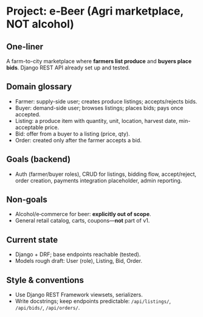 # Project: e‑Beer (Agri marketplace, NOT alcohol)
## One‑liner
A farm-to-city marketplace where **farmers list produce** and **buyers place bids**. Django REST API already set up and tested.

## Domain glossary
- Farmer: supply-side user; creates produce listings; accepts/rejects bids.
- Buyer: demand-side user; browses listings; places bids; pays once accepted.
- Listing: a produce item with quantity, unit, location, harvest date, min-acceptable price.
- Bid: offer from a buyer to a listing (price, qty).
- Order: created only after the farmer accepts a bid.

## Goals (backend)
- Auth (farmer/buyer roles), CRUD for listings, bidding flow, accept/reject, order creation, payments integration placeholder, admin reporting.
## Non‑goals
- Alcohol/e‑commerce for beer: **explicitly out of scope**.
- General retail catalog, carts, coupons—**not** part of v1.

## Current state
- Django + DRF; base endpoints reachable (tested).
- Models rough draft: User (role), Listing, Bid, Order.

## Style & conventions
- Use Django REST Framework viewsets, serializers.
- Write docstrings; keep endpoints predictable: `/api/listings/`, `/api/bids/`, `/api/orders/`.
